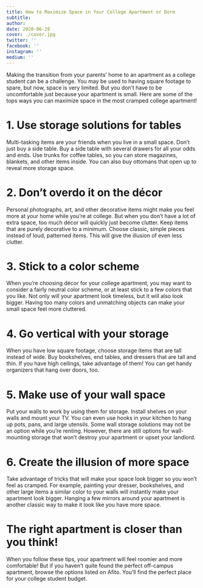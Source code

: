 ```yaml
---
title: How to Maximize Space in Your College Apartment or Dorm
subtitle:
author:
date: 2020-06-28
cover: ./cover.jpg
twitter: ''
facebook: ''
instagram: ''
medium: ''
---
```


Making the transition from your parents’ home to an apartment as a college student can be a challenge. You may be used to having square footage to spare, but now, space is very limited. But you don’t have to be uncomfortable just because your apartment is small. Here are some of the tops ways you can maximize space in the most cramped college apartment!

# 1. Use storage solutions for tables

Multi-tasking items are your friends when you live in a small space. Don’t just buy a side table. Buy a side table with several drawers for all your odds and ends. Use trunks for coffee tables, so you can store magazines, blankets, and other items inside. You can also buy ottomans that open up to reveal more storage space.

# 2. Don’t overdo it on the décor

Personal photographs, art, and other decorative items might make you feel more at your home while you’re at college. But when you don’t have a lot of extra space, too much décor will quickly just become clutter. Keep items that are purely decorative to a minimum. Choose classic, simple pieces instead of loud, patterned items. This will give the illusion of even less clutter.

# 3. Stick to a color scheme

When you’re choosing décor for your college apartment, you may want to consider a fairly neutral color scheme, or at least stick to a few colors that you like. Not only will your apartment look timeless, but it will also look bigger. Having too many colors and unmatching objects can make your small space feel more cluttered.

# 4. Go vertical with your storage

When you have low square footage, choose storage items that are tall instead of wide. Buy bookshelves, end tables, and dressers that are tall and thin. If you have high ceilings, take advantage of them! You can get handy organizers that hang over doors, too.

# 5. Make use of your wall space

Put your walls to work by using them for storage. Install shelves on your walls and mount your TV. You can even use hooks in your kitchen to hang up pots, pans, and large utensils. Some wall storage solutions may not be an option while you’re renting. However, there are still options for wall-mounting storage that won’t destroy your apartment or upset your landlord.

# 6. Create the illusion of more space

Take advantage of tricks that will make your space look bigger so you won’t feel as cramped. For example, painting your dresser, bookshelves, and other large items a similar color to your walls will instantly make your apartment look bigger. Hanging a few mirrors around your apartment is another classic way to make it look like you have more space.

# The right apartment is closer than you think!

When you follow these tips, your apartment will feel roomier and more comfortable! But if you haven’t quite found the perfect off-campus apartment, browse the options listed on Afito. You’ll find the perfect place for your college student budget.
